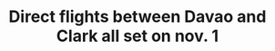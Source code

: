 ---
layout: post
title: 'Direct flights between Davao and Clark all set on nov. 1'
category: top-stories
image: true
archive: true
hl-title: 'NEW FLIGHTS IN TAGBILARAN.'
hl-desc: 'Philippine Airlines (PAL) officials paid a courtesy visit to City Mayor Baba Yap led by its Consultant Charlie Yu, Pam Q. Samson, Manager in Passenger Sales in the Visayas and Emma Casenas, Tagbilaran City Branch Manager. The team also shared the new flights in Davao City as well as Clark, which would now be flying directly to Tagbilaran City and back starting November 1, 2017. Also in the picture, LEIPO BebianoInting, Bohol Chamber of Commerce president, Engr. Albert Uy and the PAL Sales Team.'
dated: Sept 17 - 23, 2017
---